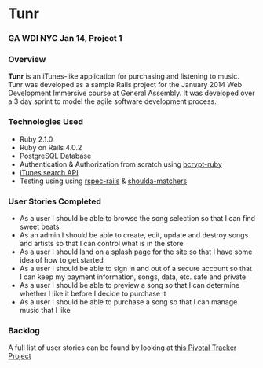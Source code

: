 # Tunr

### GA WDI NYC Jan 14, Project 1

### Overview

**Tunr** is an iTunes-like application for purchasing and listening to music. Tunr was developed as a sample Rails project for the January 2014 Web Development Immersive course at General Assembly. It was developed over a 3 day sprint to model the agile software development process.

### Technologies Used

* Ruby 2.1.0
* Ruby on Rails 4.0.2
* PostgreSQL Database
* Authentication & Authorization from scratch using [bcrypt-ruby](http://bcrypt-ruby.rubyforge.org/)
* [iTunes search API](https://www.apple.com/itunes/affiliates/resources/documentation/itunes-store-web-service-search-api.html)
* Testing using using [rspec-rails](https://github.com/rspec/rspec-rails) & [shoulda-matchers](https://github.com/thoughtbot/shoulda-matchers)

### User Stories Completed

* As a user I should be able to browse the song selection so that I can find sweet beats
* As an admin I should be able to create, edit, update and destroy songs and artists so that I can control what is in the store
* As a user I should land on a splash page for the site so that I have some idea of how to get started
* As a user I should be able to sign in and out of a secure account so that I can keep my payment information, songs, data, etc. safe and private
* As a user I should be able to preview a song so that I can determine whether I like it before I decide to purchase it
* As a user I should be able to purchase a song so that I can manage music that I like

### Backlog

A full list of user stories can be found by looking at [this Pivotal Tracker Project](https://www.pivotaltracker.com/s/projects/1012762)

